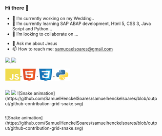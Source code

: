 ### Hi there 👋

<!--
**SamuelHenckelSoares/samuelhenckelsoares** is a ✨ _special_ ✨ repository because its `README.md` (this file) appears on your GitHub profile.

Here are some ideas to get you started:
-->

- 🔭 I’m currently working on my Wedding..
- 🌱 I’m currently learning SAP ABAP development, Html 5, CSS 3, Java Script and Python...
- 👯 I’m looking to collaborate on ...
<!-- - 🤔 I’m looking for help with ... -->
- 💬 Ask me about Jesus 
- 📫 How to reach me: samucaelsoares@gmail.com
<!-- - 😄 Pronouns: ...
- ⚡ Fun fact: ... -->

<div>
    <a href="https://github.com/samuelhenckelsoares">
    <img height="160em" src="https://github-readme-stats.vercel.app/api?username=samuelhenckelsoares&show_icons=true&theme=react&include_all_commits=true&count_private=true&border_radius=8&hide_border=true&bg_color=2D333B"/>
    <img height="160em" src="https://github-readme-stats.vercel.app/api/top-langs/?username=samuelhenckelsoares&layout=compact&langs_count=7&theme=react&border_radius=8&hide_border=true&bg_color=2D333B"/>
</div>

<!-- Brands of languages: --> 
<div style="display: inline_block"><br>
 <!-- <img align="center" alt="React" height="40" width="50" src="https://raw.githubusercontent.com/devicons/devicon/master/icons/react/react-original.svg"> -->
 <img align="center" alt="JS" height="40" width="50" src="https://raw.githubusercontent.com/devicons/devicon/master/icons/javascript/javascript-plain.svg">
 <!-- <img align="center" alt="TS" height="40" width="50" src="https://cdn.jsdelivr.net/gh/devicons/devicon/icons/typescript/typescript-original.svg"> -->
 <img align="center" alt="HTML" height="40" width="50" src="https://raw.githubusercontent.com/devicons/devicon/master/icons/html5/html5-original.svg">
 <img align="center" alt="CSS" height="40" width="50" src="https://raw.githubusercontent.com/devicons/devicon/master/icons/css3/css3-original.svg">
 <img align="center" alt="Python" height="40" width="50" src="https://raw.githubusercontent.com/devicons/devicon/master/icons/python/python-original.svg">
</div>

##
    
<div>
 <a href="https://www.linkedin.com/in/samuelhenckelsoares/"><img src="https://img.shields.io/badge/LinkedIn-0077B5?style=for-the-badge&logo=linkedin&logoColor=white"></a>
 <a href = "mailto:samucaelsoares@gmail.com"><img src="https://img.shields.io/badge/Gmail-D14836?style=for-the-badge&logo=gmail&logoColor=white"></a> 
 ![Snake animation](https://github.com/SamuelHenckelSoares/samuelhenckelsoares/blob/output/github-contribution-grid-snake.svg) 
</div>

##
<div>
 ![Snake animation](https://github.com/SamuelHenckelSoares/samuelhenckelsoares/blob/output/github-contribution-grid-snake.svg) 
</div>


<!-- ![GitHub Snake dark](github-snake-dark.svg#gh-dark-mode-only)https://github.com/samuelhenckelsoares/samuelhenckelsoares/blob/output/github-contribution-grid-snake.svg -->
